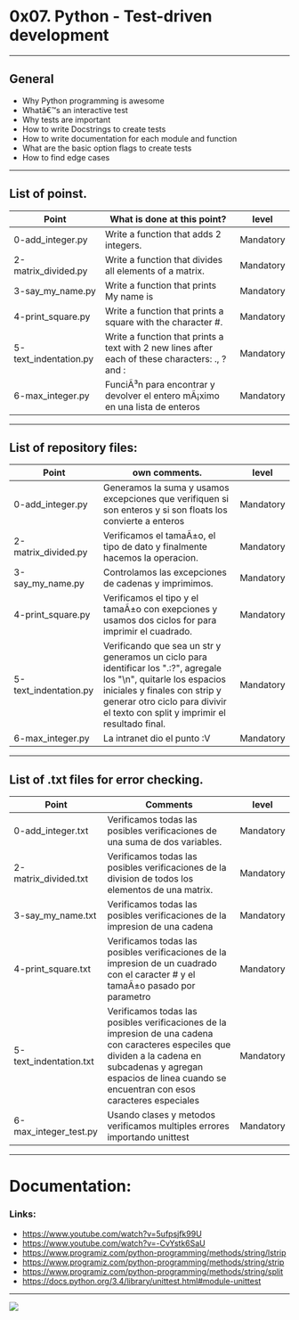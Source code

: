 
# 0x07. Python - Test-driven development

------------

## General
- Why Python programming is awesome
- Whatâ€™s an interactive test
- Why tests are important
- How to write Docstrings to create tests
- How to write documentation for each module and function
- What are the basic option flags to create tests
- How to find edge cases

------------

## List of poinst.

|  Point | What is done at this point? | level |
| ------------ | ------------ | ------------ |
| 0-add_integer.py | Write a function that adds 2 integers. | Mandatory |
| 2-matrix_divided.py | Write a function that divides all elements of a matrix. | Mandatory |
| 3-say_my_name.py | Write a function that prints My name is <first name> <last name> | Mandatory |
| 4-print_square.py | Write a function that prints a square with the character #. | Mandatory |
| 5-text_indentation.py | Write a function that prints a text with 2 new lines after each of these characters: ., ? and : | Mandatory |
| 6-max_integer.py | FunciÃ³n para encontrar y devolver el entero mÃ¡ximo en una lista de enteros | Mandatory |

------------

## List of repository files:

|  Point | own comments.  | level |
| ------------ | ------------ | ------------ |
| 0-add_integer.py | Generamos la suma y usamos excepciones que verifiquen si son enteros y si son floats los convierte a enteros | Mandatory |
| 2-matrix_divided.py |  Verificamos el tamaÃ±o, el tipo de dato y finalmente hacemos la operacion.| Mandatory |
| 3-say_my_name.py  | Controlamos las excepciones de cadenas y imprimimos. | Mandatory |
| 4-print_square.py | Verificamos el tipo y el tamaÃ±o con exepciones y usamos dos ciclos for para imprimir el cuadrado. | Mandatory |
| 5-text_indentation.py | Verificando que sea un str y generamos un ciclo para identificar los ".:?", agregale los "\n", quitarle los espacios iniciales y finales con strip y generar otro ciclo para divivir el texto con split y imprimir el resultado final. | Mandatory |
| 6-max_integer.py | La intranet dio el punto :V | Mandatory |

------------

## List of .txt files for error checking.

| Point  | Comments | level |
| ------------ | ------------ | ------------ |
| 0-add_integer.txt | Verificamos todas las posibles verificaciones de una suma de dos variables. | Mandatory |
| 2-matrix_divided.txt | Verificamos todas las posibles verificaciones de la division de todos los elementos de una matrix. | Mandatory |
| 3-say_my_name.txt | Verificamos todas las posibles verificaciones de la impresion de una cadena | Mandatory |
| 4-print_square.txt | Verificamos todas las posibles verificaciones de la impresion de un cuadrado con el caracter # y el tamaÃ±o pasado por parametro | Mandatory |
| 5-text_indentation.txt | Verificamos todas las posibles verificaciones de la impresion de una cadena con caracteres especiles que dividen a la cadena en subcadenas y agregan espacios de linea cuando se encuentran con esos caracteres especiales | Mandatory |
| 6-max_integer_test.py | Usando clases y metodos verificamos multiples errores importando unittest | Mandatory |

------------

# Documentation:
### Links:

- https://www.youtube.com/watch?v=5ufpsjfk99U
- https://www.youtube.com/watch?v=-CvYstk6SaU
- https://www.programiz.com/python-programming/methods/string/lstrip
- https://www.programiz.com/python-programming/methods/string/strip
- https://www.programiz.com/python-programming/methods/string/split
- https://docs.python.org/3.4/library/unittest.html#module-unittest



------------


![](https://scontent.fbog4-1.fna.fbcdn.net/v/t39.30808-6/271153206_3074657909465585_6907762404450913633_n.jpg?_nc_cat=105&_nc_rgb565=1&ccb=1-5&_nc_sid=730e14&_nc_ohc=Wm9imN7mxqAAX_DgRTy&_nc_ht=scontent.fbog4-1.fna&oh=00_AT9bMuywrpnZKR3yaTAPu-lqwQ0uJpFTGIYQPM2wabvWlg&oe=61EB1180)
